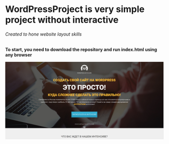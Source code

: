 # WordPressProject is very simple project without interactive

###### Created to hone website layout skills

**To start, you need to download the repository and run index.html using any browser**

![Word Press image](https://github.com/YevheniiBrodovskyii/WordPressProject/blob/main/img/wordpress_prewatch.png)
